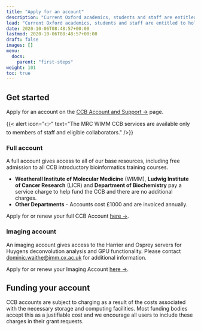 ```yaml
---
title: "Apply for an account"
description: "Current Oxford academics, students and staff are entitled to hold a CCB account. However, they must explicitly apply to create it."
lead: "Current Oxford academics, students and staff are entitled to hold a CCB account. However, they must explicitly apply to create it."
date: 2020-10-06T08:48:57+00:00
lastmod: 2020-10-06T08:48:57+00:00
draft: false
images: []
menu:
  docs:
    parent: "first-steps"
weight: 101
toc: true
---
```


## Get started

Apply for an account on the [CCB Account and Support →][ccb-account-support] page.

{{< alert icon="👉" text="The MRC WIMM CCB services are available only to members of staff and eligible collaborators." />}}

### Full account

A full account gives access to all of our base resources, including free admission
to all CCB introductory bioinformatics training courses.

- **Weatherall Institute of Molecular Medicine** (WIMM),
  **Ludwig Institute of Cancer Research** (LICR) and
  **Department of Biochemistry** pay a service charge to help fund the CCB
  and there are no additional charges.
- **Other Departments** - Accounts cost £1000 and are invoiced annually.

Apply for or renew your full CCB Account [here →][request-an-account].

### Imaging account

An imaging account gives access to the Harrier and Osprey servers for Huygens deconvolution analysis and GPU functionality. Please contact <dominic.waithe@imm.ox.ac.uk> for additional information.

Apply for or renew your Imaging Account [here →][request-an-account].

## Funding your account

CCB accounts are subject to charging as a result of the costs associated with the necessary storage and computing facilities. Most funding bodies accept this as a justifiable cost and we encourage all users to include these charges in their grant requests.

<!-- Link definitions -->

[ccb-account-support]: https://www.imm.ox.ac.uk/research/units-and-centres/mrc-wimm-centre-for-computational-biology/ccb-account
[request-an-account]: https://www.imm.ox.ac.uk/research/units-and-centres/mrc-wimm-centre-for-computational-biology/ccb-account/request-an-account

